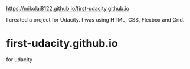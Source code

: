 https://mikolaj8122.github.io/first-udacity.github.io

I created a project for Udacity. I was using HTML, CSS, Flexbox and Grid.

# first-udacity.github.io
for udacity
